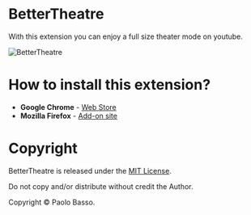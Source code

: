 # BetterTheatre
With this extension you can enjoy a full size theater mode on youtube.

![BetterTheatre](https://i.imgur.com/XgrpwJL.png)

How to install this extension?
===

* **Google Chrome** - [Web Store](https://chrome.google.com/webstore/detail/bettertheatre/bbncinkmcfkhjbnebkbhoefiecdenmkh)
* **Mozilla Firefox** - [Add-on site](https://addons.mozilla.org/en-US/firefox/addon/bettertheatre/)

Copyright
====

BetterTheatre is released under the [MIT License](https://opensource.org/licenses/MIT).

Do not copy and/or distribute without credit the Author.

Copyright © Paolo Basso.
